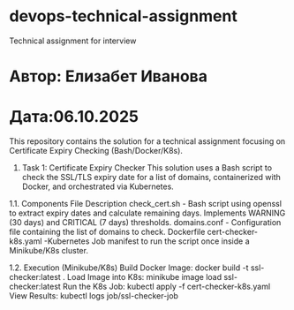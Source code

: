 # devops-technical-assignment
Technical assignment for interview

# Автор: Елизабет Иванова
# Дата:06.10.2025

This repository contains the solution for a technical assignment focusing on Certificate Expiry Checking (Bash/Docker/K8s).

1. Task 1: Certificate Expiry Checker
This solution uses a Bash script to check the SSL/TLS expiry date for a list of domains, containerized with Docker, and orchestrated via Kubernetes.

1.1. Components File Description
check_cert.sh - Bash script using openssl to extract expiry dates and calculate remaining days. Implements WARNING (30 days) and CRITICAL (7 days) thresholds.
domains.conf - Configuration file containing the list of domains to check.
Dockerfile
cert-checker-k8s.yaml -Kubernetes Job manifest to run the script once inside a Minikube/K8s cluster.

1.2. Execution (Minikube/K8s)
Build Docker Image:
  docker build -t ssl-checker:latest .
Load Image into K8s:
  minikube image load ssl-checker:latest
Run the K8s Job:
  kubectl apply -f cert-checker-k8s.yaml
View Results:
kubectl logs job/ssl-checker-job
